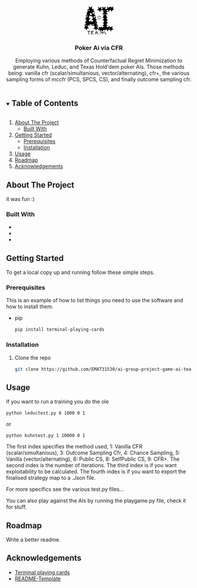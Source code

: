 
<!-- PROJECT LOGO -->
<br />
<p align="center">
  <a href="https://github.com/EMAT31530/ai-group-project-game-ai-team">
    <img src="images/logo.png" alt="Logo" width="80" height="80">
  </a>

  <h3 align="center">Poker Ai via CFR</h3>

  <p align="center">
    Employing various methods of Counterfactual Regret Minimization to generate Kuhn, Leduc, and Texas Hold'dem poker AIs. 
    Those methods being: vanilla cfr (scalar/simultanious, vector/alternating), cfr+, the various sampling forms of mccfr (PCS, SPCS, CS), and finally outcome sampling cfr.
    <br />
  </p>
</p>

<!-- TABLE OF CONTENTS -->
<details open="open">
  <summary><h2 style="display: inline-block">Table of Contents</h2></summary>
  <ol>
    <li>
      <a href="#about-the-project">About The Project</a>
      <ul>
        <li><a href="#built-with">Built With</a></li>
      </ul>
    </li>
    <li>
      <a href="#getting-started">Getting Started</a>
      <ul>
        <li><a href="#prerequisites">Prerequisites</a></li>
        <li><a href="#installation">Installation</a></li>
      </ul>
    </li>
    <li><a href="#usage">Usage</a></li>
    <li><a href="#roadmap">Roadmap</a></li>
    <li><a href="#acknowledgements">Acknowledgements</a></li>
  </ol>
</details>



<!-- ABOUT THE PROJECT -->
## About The Project

it was fun :)

### Built With

* []()
* []()
* []()



<!-- GETTING STARTED -->
## Getting Started

To get a local copy up and running follow these simple steps.

### Prerequisites

This is an example of how to list things you need to use the software and how to install them.
* pip
  ```sh
  pip install terminal-playing-cards
  ```

### Installation

1. Clone the repo
   ```sh
   git clone https://github.com/EMAT31530/ai-group-project-game-ai-team.git
   ```

<!-- USAGE EXAMPLES -->
## Usage
If you want to run a training you do the ole 
```terminal
python leductest.py 6 1000 0 1
```
or 
```terminal
python kuhntest.py 1 10000 0 1
```
The first index specifies the method used, 1: Vanilla CFR (scalar/simultanious), 3: Outcome Sampling Cfr, 4: Chance Sampling, 5: Vanilla (vector/alternating), 6: Public CS, 8: SelfPublic CS, 9: CFR+.
The second index is the number of iterations.
The third index is if you want exploitability to be calculated.
The fourth index is if you want to export the finalised strategy map to a .Json file.

For more specifics see the various test.py files...


You can also play against the AIs by running the playgame.py file, check it for stuff. 

<!-- ROADMAP -->
## Roadmap
Write a better readme.

<!-- ACKNOWLEDGEMENTS -->
## Acknowledgements

* [Terminal playing cards](https://github.com/pwildenhain/terminal_playing_cards)
* [README-Template](https://github.com/othneildrew/Best-README-Template/blob/master/BLANK_README.md)